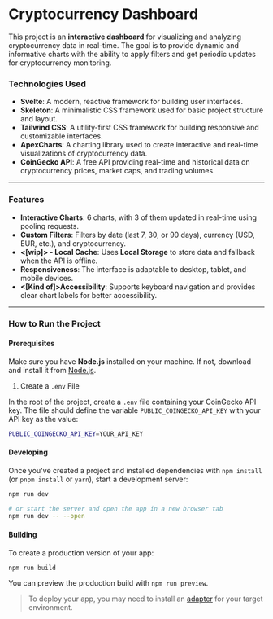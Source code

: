 # Cryptocurrency Dashboard

This project is an **interactive dashboard** for visualizing and analyzing cryptocurrency data in real-time. The goal is to provide dynamic and informative charts with the ability to apply filters and get periodic updates for cryptocurrency monitoring.

### **Technologies Used**
- **Svelte**: A modern, reactive framework for building user interfaces.
- **Skeleton**: A minimalistic CSS framework used for basic project structure and layout.
- **Tailwind CSS**: A utility-first CSS framework for building responsive and customizable interfaces.
- **ApexCharts**: A charting library used to create interactive and real-time visualizations of cryptocurrency data.
- **CoinGecko API**: A free API providing real-time and historical data on cryptocurrency prices, market caps, and trading volumes.

---

### **Features**
- **Interactive Charts**: 6 charts, with 3 of them updated in real-time using pooling requests.
- **Custom Filters**: Filters by date (last 7, 30, or 90 days), currency (USD, EUR, etc.), and cryptocurrency.
- **<[wip]> - Local Cache**: Uses **Local Storage** to store data and fallback when the API is offline. 
- **Responsiveness**: The interface is adaptable to desktop, tablet, and mobile devices.
- **<[Kind of]>Accessibility**: Supports keyboard navigation and provides clear chart labels for better accessibility.

---

### **How to Run the Project**

#### **Prerequisites**
Make sure you have **Node.js** installed on your machine. If not, download and install it from [Node.js](https://nodejs.org/).

1. Create a `.env` File

In the root of the project, create a `.env` file containing your CoinGecko API key. The file should define the variable `PUBLIC_COINGECKO_API_KEY` with your API key as the value:

```bash
PUBLIC_COINGECKO_API_KEY=YOUR_API_KEY
```
#### Developing

Once you've created a project and installed dependencies with `npm install` (or `pnpm install` or `yarn`), start a development server:

```bash
npm run dev

# or start the server and open the app in a new browser tab
npm run dev -- --open
```

#### Building

To create a production version of your app:

```bash
npm run build
```

You can preview the production build with `npm run preview`.

> To deploy your app, you may need to install an [adapter](https://kit.svelte.dev/docs/adapters) for your target environment.

